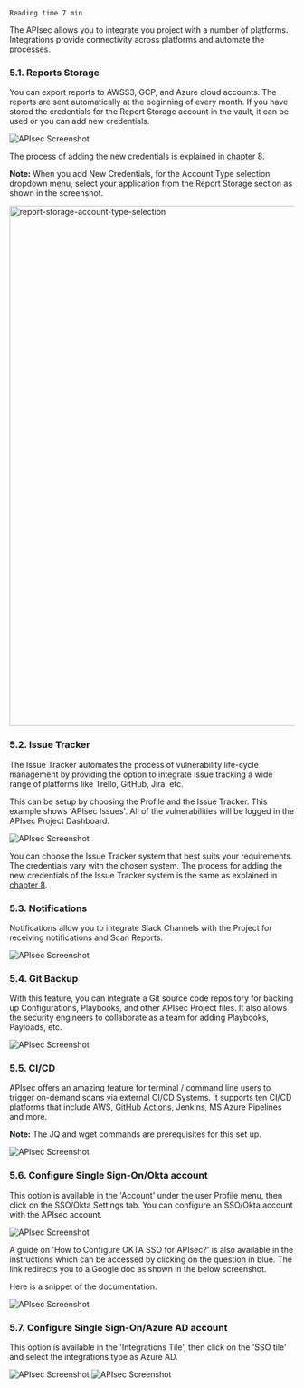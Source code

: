 `Reading time 7 min`

The APIsec allows you to integrate you project with a number of platforms.  Integrations provide connectivity across platforms and automate the processes. 

### **5.1. Reports Storage**
You can export reports to AWSS3, GCP, and Azure cloud accounts.  The reports are sent automatically at the beginning of every month.  If you have stored the credentials for the Report Storage account in the vault, it can be used or you can add new credentials.

<img alt="APIsec Screenshot" src="https://user-images.githubusercontent.com/75529175/168322387-9309887a-5b8f-4df0-9241-fd71bbe0f666.png" />

The process of adding the new credentials is explained in <a href="https://apisec-inc.github.io/documentation/Vault/">chapter 8</a>. 

**Note:** When you add New Credentials, for the Account Type selection dropdown menu, select your application from the Report Storage section as shown in the screenshot.

<img width="918" alt="report-storage-account-type-selection" src="https://user-images.githubusercontent.com/109250250/180295807-4c20f2ff-d4fa-4abb-8b48-018203fd2669.png">

### **5.2. Issue Tracker**
The Issue Tracker automates the process of vulnerability life-cycle management by providing the option to integrate issue tracking a wide range of platforms like Trello, GitHub, Jira, etc.

This can be setup by choosing the Profile and the Issue Tracker.  This example shows 'APIsec Issues'.  All of the vulnerabilities will be logged in the APIsec Project Dashboard. 

<img alt="APIsec Screenshot" src="https://user-images.githubusercontent.com/75529175/168322396-cb3d863e-f920-4113-b1d9-2f0bab92c71c.png" />

You can choose the Issue Tracker system that best suits your requirements.  The credentials vary with the chosen system.  The process for adding the new credentials of the Issue Tracker system is the same as explained in <a href="https://apisec-inc.github.io/documentation/Vault/">chapter 8</a>.

### **5.3. Notifications**
Notifications allow you to integrate Slack Channels with the Project for receiving notifications and Scan Reports. 

<img alt="APIsec Screenshot" src="https://user-images.githubusercontent.com/75529175/168322407-4b47066a-992b-4985-a88c-38a14359a654.png" />

### **5.4. Git Backup**
With this feature, you can integrate a Git source code repository for backing up Configurations, Playbooks, and other APIsec Project files.  It also allows the security engineers to collaborate as a team for adding Playbooks, Payloads, etc. 

<img alt="APIsec Screenshot" src="https://user-images.githubusercontent.com/75529175/168322418-f6ab37d5-4eaa-48be-8411-855b3b233ad2.png" />

### **5.5. CI/CD**
APIsec offers an amazing feature for terminal / command line users to trigger on-demand scans via external CI/CD Systems.  It supports ten CI/CD platforms that include AWS, <a href="https://github.com/marketplace/actions/apisec-scan" target="_blank">GitHub Actions</a>, Jenkins, MS Azure Pipelines and more. 

**Note:** The JQ and wget commands are prerequisites for this set up.

<img alt="APIsec Screenshot" src="https://user-images.githubusercontent.com/75529175/168322423-aa08bb33-0362-4c67-82d3-b74282bfe944.png" />

### **5.6. Configure Single Sign-On/Okta account** 
This option is available in the 'Account' under the user Profile menu, then click on the SSO/Okta Settings tab.  You can configure an SSO/Okta account with the APIsec account.

<img alt="APIsec Screenshot" src="https://user-images.githubusercontent.com/75529175/168322601-3c5a9deb-23b8-4dfa-af92-b4a878249ec2.png" />

A guide on 'How to Configure OKTA SSO for APIsec?' is also available in the instructions which can be accessed by clicking on the question in blue.  The link redirects you to a Google doc as shown in the below screenshot.

Here is a snippet of the documentation.

<img alt="APIsec Screenshot" src="https://user-images.githubusercontent.com/75529175/168322647-fb5dbc74-9278-485f-a4c8-d6249dbd9635.png" />


### **5.7. Configure Single Sign-On/Azure AD account**
This option is available in the 'Integrations Tile', then click on the 'SSO tile' and select the integrations type as Azure AD.

<img alt="APIsec Screenshot" src="https://github.com/apisec-inc/documentation/assets/105206963/b243b3af-df9f-425b-8bca-779a2eb71252.png" />

<img alt="APIsec Screenshot" src="https://github.com/apisec-inc/documentation/assets/105206963/68f4fbd3-0667-4a13-b37d-5b81f5b7fc13.png" />





